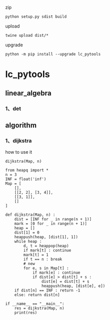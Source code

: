 zip

```
python setup.py sdist build
```

upload

```
twine upload dist/*
```

upgrade

```
python -m pip install --upgrade lc_pytools
```



# lc_pytools

## linear_algebra

### 1、det







## algorithm

### 1、dijkstra

how to use it

```
dijkstra(Map, n)
```



```
from heapq import *
n = 3
INF = float('inf')
Map = [
    [],
    [[2, 2], [3, 4]],
    [[3, 1]], 
    []
]

def dijkstra(Map, n) :
    dist = [INF for _ in range(n + 1)]
    mark = [0 for _ in range(n + 1)]
    heap = []
    dist[1] = 0
    heappush(heap, [dist[1], 1])
    while heap :
        d, t = heappop(heap)
        if mark[t] : continue
        mark[t] = 1
        if t == n : break
        # new
        for e, s in Map[t] :
            if mark[e] : continue
            if dist[e] > dist[t] + s :
                dist[e] = dist[t] + s
                heappush(heap, [dist[e], e])
    if dist[n] == INF : return -1
    else: return dist[n]
    
if __name__ == "__main__":
    res = dijkstra(Map, n)
    print(res)
```

